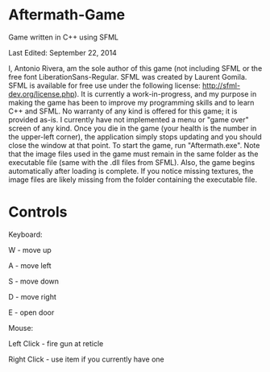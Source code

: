 Aftermath-Game
==============

Game written in C++ using SFML

Last Edited: September 22, 2014

I, Antonio Rivera, am the sole author of this game (not including SFML or the free font LiberationSans-Regular. SFML was created by Laurent Gomila. SFML is available for free use under the following license: http://sfml-dev.org/license.php). It is currently a work-in-progress, and my purpose in making the game has been to improve my programming skills and to learn C++ and SFML. No warranty of any kind is offered for this game; it is provided as-is. I currently have not implemented a menu or "game over" screen of any kind. Once you die in the game (your health is the number in the upper-left corner), the application simply stops updating and you should close the window at that point. To start the game, run "Aftermath.exe". Note that the image files used in the game must remain in the same folder as the executable file (same with the .dll files from SFML). Also, the game begins automatically after loading is complete. If you notice missing textures, the image files are likely missing from the folder containing the executable file.

Controls
========

Keyboard:

W - move up

A - move left

S - move down

D - move right

E - open door

Mouse:

Left Click - fire gun at reticle

Right Click - use item if you currently have one
